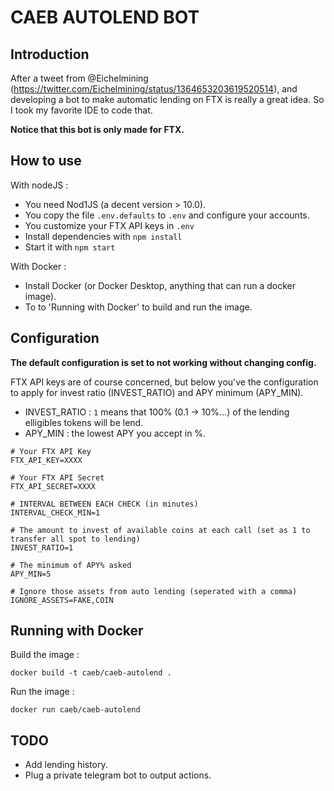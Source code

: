 CAEB AUTOLEND BOT
=================

Introduction
------------

After a tweet from @Eichelmining (https://twitter.com/Eichelmining/status/1364653203619520514), and developing a bot to make automatic lending on FTX is really a great idea.
So I took my favorite IDE to code that.

**Notice that this bot is only made for FTX.**

How to use
----------

With nodeJS :

 - You need Nod1JS (a decent version > 10.0).
 - You copy the file `.env.defaults` to `.env` and configure your accounts.
 - You customize your FTX API keys in `.env`
 - Install dependencies with `npm install`
 - Start it with `npm start`

 With Docker :

 - Install Docker (or Docker Desktop, anything that can run a docker image).
 - To to 'Running with Docker' to build and run the image.


Configuration
-------------

**The default configuration is set to not working without changing config.**

FTX API keys are of course concerned, but below you've the configuration to apply for invest ratio (INVEST_RATIO) and APY minimum (APY_MIN).

- INVEST_RATIO : `1` means that 100% (0.1 -> 10%...) of the lending elligibles tokens will be lend.
- APY_MIN : the lowest APY you accept in %.

```
# Your FTX API Key
FTX_API_KEY=XXXX

# Your FTX API Secret
FTX_API_SECRET=XXXX

# INTERVAL BETWEEN EACH CHECK (in minutes)
INTERVAL_CHECK_MIN=1

# The amount to invest of available coins at each call (set as 1 to transfer all spot to lending)
INVEST_RATIO=1

# The minimum of APY% asked
APY_MIN=5

# Ignore those assets from auto lending (seperated with a comma)
IGNORE_ASSETS=FAKE,COIN
```

Running with Docker
-------------------

Build the image :

```
docker build -t caeb/caeb-autolend .
```

Run the image :

```
docker run caeb/caeb-autolend
```

TODO
----

- Add lending history.
- Plug a private telegram bot to output actions.
